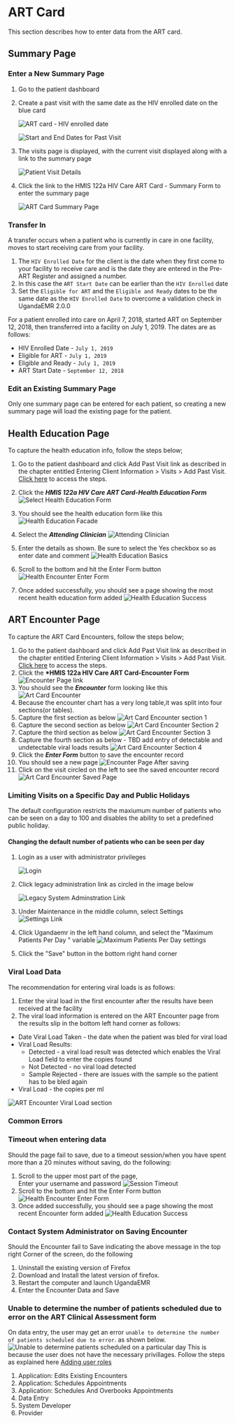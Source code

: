 # ART Card

This section describes how to enter data from the ART card.

## Summary Page

### Enter a New Summary Page

1. Go to the patient dashboard 
2. Create a past visit with the same date as the HIV enrolled date on the blue card

   ![ART card - HIV enrolled date](../images/art_card_hiv_enrolled_date.jpg)

   ![Start and End Dates for Past Visit](../images/enter_start_and_end_date_for_new_past_visit.png)

3. The visits page is displayed, with the current visit displayed along with a link to the summary page

   ![Patient Visit Details](../images/patient_visit_details.png)

4. Click the link to the HMIS 122a HIV Care ART Card - Summary Form to enter the summary page  

   ![ART Card Summary Page](../images/art_card_new.png)

### Transfer In

A transfer occurs when a patient who is currently in care in one facility, moves to start receiving care from your facility.

1. The `HIV Enrolled Date` for the client is the date when they first come to your facility to receive care and is the date they are entered in the Pre-ART Register and assigned a number.
2. In this case the `ART Start Date` can be earlier than the `HIV Enrolled` date 
3. Set the `Eligible for ART` and the `Eligible and Ready` dates to be the same date as the `HIV Enrolled Date` to overcome a validation check in UgandaEMR 2.0.0 

For a patient enrolled into care on April 7, 2018, started ART on September 12, 2018, then transferred into a facility on July 1, 2019. The dates are as follows:

* HIV Enrolled Date - `July 1, 2019`
* Eligible for ART - `July 1, 2019`
* Eligible and Ready - `July 1, 2019`
* ART Start Date - `September 12, 2018`

### Edit an Existing Summary Page

Only one summary page can be entered for each patient, so creating a new summary page will load the existing page for the patient.

## Health Education Page

To capture the health education info, follow the steps below;  
1. Go to the patient dashboard and click Add Past Visit link as described in the chapter entitled Entering Client Information &gt; Visits &gt; Add Past Visit. [Click here](./) to access the steps.  
2. Click the _**HMIS 122a HIV Care ART Card-Health Education Form**_![Select Health Education Form](../images/select_health_education.png)  
2. You should see the health education form like this![Health Education Facade](../images/art_card_health_education_facade.png)

1. Select the _**Attending Clinician**_ ![Attending Clinician](../images/select_attending_clinician.png)
2. Enter the details as shown. Be sure to select the Yes checkbox so as enter date and comment ![Health Education Basics](../images/art_card_health_education_basics.png)
3. Scroll to the bottom and hit the Enter Form button![Health Encounter Enter Form](../images/art_card_health_education_enter_button.png)
4. Once added successfully, you should see a page showing the most recent health education form added ![Health Education Success](../.gitbook/assets/art_card_health_education_success%20%281%29.png)

## ART Encounter Page

To capture the ART Card Encounters, follow the steps below;  
1. Go to the patient dashboard and click Add Past Visit link as described in the chapter entitled Entering Client Information &gt; Visits &gt; Add Past Visit. [Click here](./) to access the steps.  
2. Click the **\*HMIS 122a HIV Care ART Card-Encounter Form** ![Encounter Page link](../images/select_art_card_encounter.png)  
2. You should see the _**Encounter**_ form looking like this ![Art Card Encounter](../images/art_card_encounter_facade.png)  
3. Because the encounter chart has a very long table,it was split into four sections\(or tables\).  
4. Capture the first section as below ![Art Card Encounter section 1](../images/art_card_encounter_section_1.png)  
5. Capture the second section as below ![Art Card Encounter Section 2](../images/art_card_encounter_section_2.png)  
6. Capture the third section as below ![Art Card Encounter Section 3](../images/art_card_encounter_section_3.png)  
7. Capture the fourth section as below - TBD add entry of detectable and undetectable viral loads results ![Art Card Encounter Section 4](../images/art_card_encounter_section_4.png)  
8. Click the _**Enter Form**_ button to save the encounter record  
9. You should see a new page ![Encounter Page After saving](../images/art_card_encounter_page_after_saving.png)  
10. Click on the visit circled on the left to see the saved encounter record ![Art Card Encounter Saved Page](../images/art_card_encounter_saved_page.png)

### Limiting Visits on a Specific Day and Public Holidays 

The default configuration restricts the maxiumum number of patients who can be seen on a day to 100 and disables the ability to set a predefined public holiday.

#### Changing the default number of patients who can be seen per day

1. Login as a user with administrator privileges

   ![Login](../images/log_in_as_admin_link.png)

2. Click legacy administration link as circled in the image below

   ![Legacy System Adminstration Link](../.gitbook/assets/legacy_system%20administration_link.png)

3. Under Maintenance in the middle column, select Settings 
![Settings Link](../images/settings.png)

4. Click Ugandaemr in the left hand column, and select the "Maximum Patients Per Day " variable 
![Maximum Patients Per Day settings](../images/settings_max_patients_per_day.png)

5. Click the "Save" button in the bottom right hand corner 

### Viral Load Data

The recommendation for entering viral loads is as follows:  
1. Enter the viral load in the first encounter after the results have been received at the facility  
2. The viral load information is entered on the ART Encounter page from the results slip in the bottom left hand corner as follows:

* Date Viral Load Taken - the date when the patient was bled for viral load 
* Viral Load Results:
  * Detected - a viral load result was detected which enables the Viral Load field to enter the copies found 
  * Not Detected - no viral load detected 
  * Sample Rejected - there are issues with the sample so the patient has to be bled again 
* Viral Load - the copies per ml

![ART Encounter Viral Load section](../images/viral-load-art-encounter.png)

### Common Errors

### Timeout when entering data

Should the page fail to save, due to a timeout session/when you have spent more than a 20 minutes without saving, do the following:  
1. Scroll to the upper most part of the page,  
Enter your username and password ![Session Timeout](../images/art_card_health_education_session_timeout.png)  
2. Scroll to the bottom and hit the Enter Form button![Health Encounter Enter Form](../.gitbook/assets/art_card_health_education_enter_button%20%281%29.png)  
3. Once added successfully, you should see a page showing the most recent Encounter form added ![Health Education Success](../images/art_card_health_education_success.png)

### Contact System Administrator on Saving Encounter

Should the Encounter fail to Save indicating the above message in the top right Corner of the screen, do the following

1. Uninstall the existing version of Firefox
2. Download and Install the latest version of firefox.
3. Restart the computer and launch UgandaEMR 
4. Enter the Encounter Data and Save 

### Unable to determine the number of patients scheduled due to error on the ART Clinical Assessment form

On data entry, the user may get an error `unable to determine the number of patients scheduled due to error`. as shown below.
![Unable to determine patients scheduled on a particular day](../images/unable_to_determine.jpeg)
This is because the user does not have the necessary privillages. 
Follow the steps as explained here [Adding user roles](../user_account_management/add_a_new_role_to_a_user_account.md)
1. Application: Edits Existing Encounters
2. Application: Schedules Appointments
3. Application: Schedules And Overbooks Appointments
4. Data Entry
5. System Developer
6. Provider


